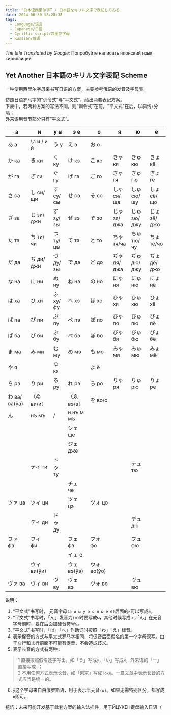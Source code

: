 ```yaml
---
title: “日本语西里尔字” / 日本語をキリル文字で表記してみる
date: 2024-06-30 18:28:38
tags:
  - Language/语言
  - Japanese/日语
  - Cyrillic script/西里尔字母
  - Russian/俄语
---
```


*The title Translated by Google:* Попробуйте написать японский язык кириллицей

## Yet Another 日本語のキリル文字表記 Scheme
一种使用西里尔字母来书写日语的方案，主要参考俄语的发音及字母表。

<!-- more -->

仿照日语罗马字的“训令式”与“平文式”，给出两套表记方案。  
下表中，若两种方案的写法不同，则“训令式”在前，“平文式”在后，以斜线`/`分隔；  
外来语用音节部分只有“平文式”。

| а | и | у ы | э е | о | я | ю | ё |
|---|---|---|---|---|---|---|---|
| あ а | い и / и й | う у | え э | お о | | | |
| か ка | き ки | く ку | け кэ | こ ко | きゃ кя | きゅ кю | きょ кё |
| が га | ぎ ги | ぐ гу | げ гэ | ご го | ぎゃ гя | ぎゅ гю | ぎょ гё |
| さ са | し си/щи | す су/сы | せ сэ | そ со | しゃ ся/ща | しゅ сю/щу | しょ сё/що |
| ざ за | じ зи/джи | ず зу/зы | ぜ зэ | ぞ зо | じゃ зя/джа | じゅ зю/джу | じょ зё/джо |
| た та | ち ти/чи | つ ту/цы | て тэ | と то | ちゃ тя/ча | ちゅ тю/чу | ちょ тё/чо |
| だ да | ぢ ди/джи | づ ду/зы | で дэ | ど до | ぢゃ дя/джа | ぢゅ дю/джу | ぢょ дё/джо |
| な на | に ни | ぬ ну | ね нэ | の но | にゃ ня | にゅ ню | にょ нё |
| は ха | ひ хи | ふ ху/фу | へ хэ | ほ хо | ひゃ хя | ひゅ хю | ひょ хё |
| ぱ па | ぴ пи | ぷ пу | ぺ пэ | ぽ по | ぴゃ пя | ぴゅ пю | ぴょ пё |
| ば ба | び би | ぶ бу | べ бэ | ぼ бо | びゃ бя | びゅ бю | びょ бё |
| ま ма | み ми | む му | め мэ | も мо | みゃ мя | みゅ мю | みょ мё |
| や я | | ゆ ю | | よ ё | | | |
| ら ра | り ри | る ру | れ рэ | ろ ро | りゃ ря | りゅ рю | りょ рё |
| わ ва/ва(ўа) | 〈ゐ ви/и〉 | | 〈ゑ вэ/э〉 | を во/о | | | |
| ん | нъ мъ | / | н нъ м мъ | | | | |
| | | | シェ ще | | | | |
| | | | ジェ дже | | | | |
| | ティ ти | トゥ ту | | | | テュ тю | |
| | | | チェ че | | | | |
| ツァ ца | ツィ ци | | ツェ цэ | ツォ цо | | | |
| | ディ ди | ドゥ ду | | | | デュ дю | |
| ファ фа | フィ фи | | フェ фэ | フォ фо | | フュ фю | |
| | | | イェ е | | | | |
| | ウィ ви(ўи) | | ウェ вэ(ўэ) | ウォ во(ўо) | | | |
| ヴァ ва | ヴィ ви | ヴ ву | ヴェ вэ | ヴォ во | | ヴュ вю | |

说明：
1. “平文式”书写时， 元音字母`(а и ы у э о я ю е ё)`后面的`и`可以写成`й`。  
2. “平文式”书写时，「ん」发音为`⟨m⟩`时要写成`м`，其他时候写成`н`；「ん」在元音字母前时，要在后面加硬音符号`ъ`。  
3. “平文式”书写时，「は」「へ」作助词时按照「わ」「え」标音。  
4. 表示促音的方式与平文式罗马字相同，将促音后面假名的第一个字母双写。由于な行和ま行前面不可能有促音，不会造成歧义。  
5. 表示长音的方式有两种：  
  > 1 直接按照假名逐字写出，如「う」写成`у`，「い」写成`и`，外来语的「ー」直接写成`-`；  
  > 2 不用任何方式表示长音，如「東京」写成`Токё`。一篇文章中表示长音的方式应当是统一的。  
6. `ў`这个字母来自白俄罗斯语，用于表示半元音`⟨ɰ⟩`。如果无需特别区分，都写成`в`即可。

挖坑：未来可能开发基于此套方案的输入法插件，用于ЙЦУКЕН键盘输入日语（
